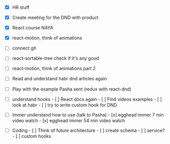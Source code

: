 - [x] HR stuff
- [x] Create meeting for the DND with product
- [x] React course NAYA
- [x] react-motion, think of animations
- [ ] connect git
- [ ] react-sortable-tree check if it's any good
- [ ] react-motion, think of animations part 2
- [ ] Read and understand habr dnd articles again
- [ ] Play with the example Pasha sent (redux with react-dnd)












- [ ] understand hooks
      - [ ] React docs again
      - [ ] Find videos examples
      - [ ] look at habr
      - [ ] try to write custom hook for DND
- [ ] Immer understand how to use (talk to Pasha)
      - [x] egghead immer 7 min video watch
      - [x] egghead immer 54 min video watch
- [ ] Coding
      - [ ] Think of future architecture
            - [ ] create schema
            - [ ] service?
            - [ ] custom hooks